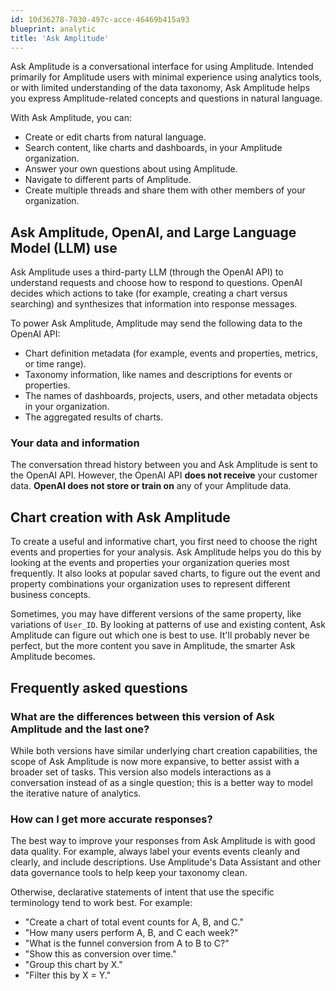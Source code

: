 ```yaml
---
id: 10d36278-7030-497c-acce-46469b415a93
blueprint: analytic
title: 'Ask Amplitude'
---
```

Ask Amplitude is a conversational interface for using Amplitude. Intended primarily for Amplitude users with minimal experience using analytics tools, or with limited understanding of the data taxonomy, Ask Amplitude helps you express Amplitude-related concepts and questions in natural language.

With Ask Amplitude, you can:
- Create or edit charts from natural language.
- Search content, like charts and dashboards, in your Amplitude organization.
- Answer your own questions about using Amplitude.
- Navigate to different parts of Amplitude.
- Create multiple threads and share them with other members of your organization.

## Ask Amplitude, OpenAI, and Large Language Model (LLM) use

Ask Amplitude uses a third-party LLM (through the OpenAI API) to understand requests and choose how to respond to questions. OpenAI decides which actions to take (for example, creating a chart versus searching) and synthesizes that information into response messages.

To power Ask Amplitude, Amplitude may send the following data to the OpenAI API:
- Chart definition metadata (for example, events and properties, metrics, or time range).
- Taxonomy information, like names and descriptions for events or properties.
- The names of dashboards, projects, users, and other metadata objects in your organization.
- The aggregated results of charts.

### Your data and information

The conversation thread history between you and Ask Amplitude is sent to the OpenAI API. However, the OpenAI API **does not receive** your customer data. **OpenAI does not store or train on** any of your Amplitude data.

## Chart creation with Ask Amplitude

To create a useful and informative chart, you first need to choose the right events and properties for your analysis. Ask Amplitude helps you do this by looking at the events and properties your organization queries most frequently. It also looks at popular saved charts, to figure out the event and property combinations your organization uses to represent different business concepts.

Sometimes, you may have different versions of the same property, like variations of `User_ID`. By looking at patterns of use and existing content, Ask Amplitude can figure out which one is best to use. It'll probably never be perfect, but the more content you save in Amplitude, the smarter Ask Amplitude becomes.

## Frequently asked questions

### What are the differences between this version of Ask Amplitude and the last one?

While both versions have similar underlying chart creation capabilities, the scope of Ask Amplitude is now more expansive, to better assist with a broader set of tasks. This version also models interactions as a conversation instead of as a single question; this is a better way to model the iterative nature of analytics.

### How can I get more accurate responses?

The best way to improve your responses from Ask Amplitude is with good data quality. For example, always label your events events cleanly and clearly, and include descriptions. Use Amplitude's Data Assistant and other data governance tools to help keep your taxonomy clean.

Otherwise, declarative statements of intent that use the specific terminology tend to work best. For example:
- "Create a chart of total event counts for A, B, and C."
- "How many users perform A, B, and C each week?"
- "What is the funnel conversion from A to B to C?"
- "Show this as conversion over time."
- "Group this chart by X."
- "Filter this by X = Y."
